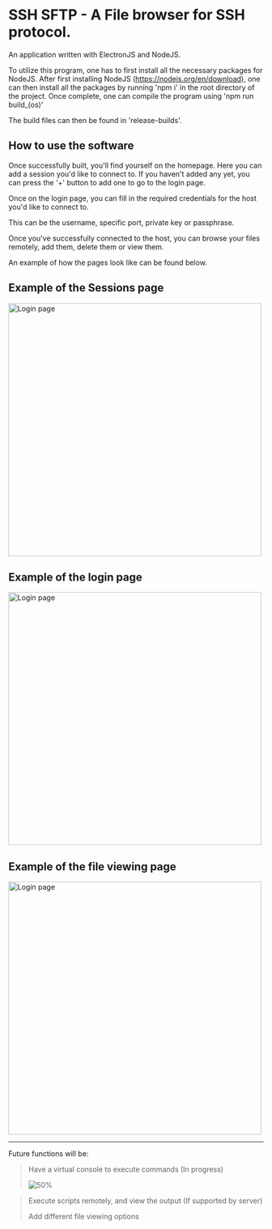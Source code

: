 # SSH SFTP - A File browser for SSH protocol.

An application written with ElectronJS and NodeJS.

To utilize this program, one has to first install all the necessary packages for NodeJS.
After first installing NodeJS (https://nodejs.org/en/download), one can then install
all the packages by running 'npm i' in the root directory of the project.
Once complete, one can compile the program using 'npm run build_(os)'

The build files can then be found in 'release-builds'.

## How to use the software 

Once successfully built, you'll find yourself on the homepage.
Here you can add a session you'd like to connect to. 
If you haven't added any yet, you can press the '+' button to add one to go to the login page.

Once on the login page, you can fill in the required credentials for the host you'd like to connect to.

This can be the username, specific port, private key or passphrase.

Once you've successfully connected to the host, you can browse your files remotely, add them, delete them or view them.

An example of how the pages look like can be found below.

## Example of the Sessions page

<img alt="Login page" src="https://github.com/VxTi/SSH-FTP/blob/main/docs/ssh_ftp_sessions.png" width="500"/>

## Example of the login page

<img alt="Login page" src="https://github.com/VxTi/SSH-FTP/blob/main/docs/ssh_ftp_login.png" width="500"/>

## Example of the file viewing page

<img alt="Login page" src="https://github.com/VxTi/SSH-FTP/blob/main/docs/ssh_ftp_view_files.png" width="500"/>

---

Future functions will be:
> Have a virtual console to execute commands (In progress)
>
>  ![50%](https://progress-bar.dev/50)

> Execute scripts remotely, and view the output (If supported by server)
> 
> Add different file viewing options


